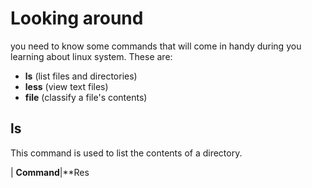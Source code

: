# Looking around
you need to know some commands that will come in handy during you learning about linux system. These are:

- **ls** (list files and directories)
- **less** (view text files)
- **file** (classify a file's contents)

## ls
This command is used to list the contents of a directory.

| **Command**|**Res

<!--stackedit_data:
eyJoaXN0b3J5IjpbLTM5OTg3OTE0M119
-->